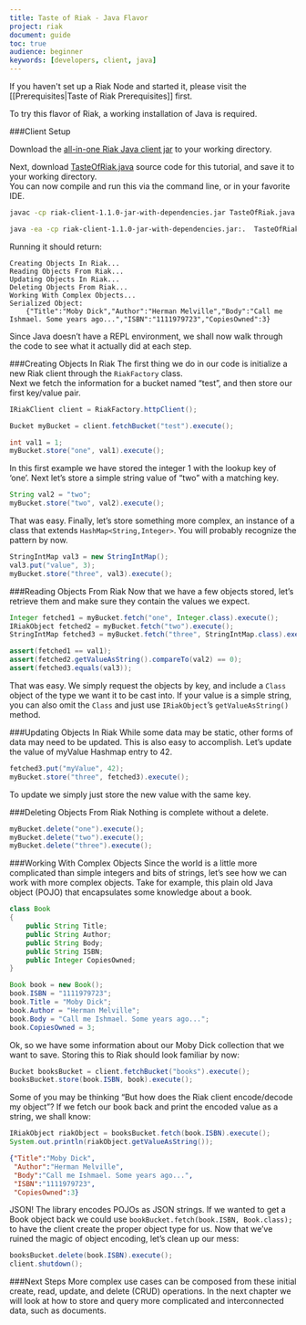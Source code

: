 ```yaml
---
title: Taste of Riak - Java Flavor
project: riak
document: guide
toc: true
audience: beginner
keywords: [developers, client, java]
---
```


If you haven't set up a Riak Node and started it, please visit the [[Prerequisites|Taste of Riak Prerequisites]] first.

To try this flavor of Riak, a working installation of Java is required. 

###Client Setup


Download the [all-in-one Riak Java client jar](http://riak-java-client.s3.amazonaws.com/riak-client-1.1.0-jar-with-dependencies.jar) to your working directory. 

Next, download [TasteOfRiak.java](https://github.com/basho/basho_docs/raw/master/source/data/TasteOfRiak.java) source code for this tutorial, and save it to your working directory.	 
You can now compile and run this via the command line, or in your favorite IDE.

```bash
javac -cp riak-client-1.1.0-jar-with-dependencies.jar TasteOfRiak.java

java -ea -cp riak-client-1.1.0-jar-with-dependencies.jar:.  TasteOfRiak
```

Running it should return:

```text
Creating Objects In Riak...
Reading Objects From Riak...
Updating Objects In Riak...
Deleting Objects From Riak...
Working With Complex Objects...
Serialized Object:
	{"Title":"Moby Dick","Author":"Herman Melville","Body":"Call me Ishmael. Some years ago...","ISBN":"1111979723","CopiesOwned":3}
```

Since Java doesn’t have a REPL environment, we shall now walk through the code to see what it actually did at each step.  

###Creating Objects In Riak
The first thing we do in our code is initialize a new Riak client through the `RiakFactory` class.  
Next we fetch the information for a bucket named “test”, and then store our first key/value pair.

```java
IRiakClient client = RiakFactory.httpClient();

Bucket myBucket = client.fetchBucket("test").execute();

int val1 = 1;
myBucket.store("one", val1).execute();
```

In this first example we have stored the integer 1 with the lookup key of ‘one’.  Next let’s store a simple string value of “two” with a matching key.

```java
String val2 = "two";
myBucket.store("two", val2).execute();
```

That was easy.  Finally, let’s store something more complex, an instance of a class that extends `HashMap<String,Integer>`.
You will probably recognize the pattern by now.

```java
StringIntMap val3 = new StringIntMap();
val3.put("value", 3);  
myBucket.store("three", val3).execute();
```

###Reading Objects From Riak
Now that we have a few objects stored, let’s retrieve them and make sure they contain the values we expect.

```java
Integer fetched1 = myBucket.fetch("one", Integer.class).execute();
IRiakObject fetched2 = myBucket.fetch("two").execute();
StringIntMap fetched3 = myBucket.fetch("three", StringIntMap.class).execute();

assert(fetched1 == val1);
assert(fetched2.getValueAsString().compareTo(val2) == 0);
assert(fetched3.equals(val3));
```

That was easy.  We simply request the objects by key, and include a `Class` object of the type we want it to be cast into. If your value is a simple string, you can also omit the `Class` and just use `IRiakObject`’s `getValueAsString()` method.  

###Updating Objects In Riak
While some data may be static, other forms of data may need to be updated.  This is also easy to accomplish.  Let’s update the value of myValue Hashmap entry to 42.

```java
fetched3.put("myValue", 42);
myBucket.store("three", fetched3).execute();
```

To update we simply just store the new value with the same key.

###Deleting Objects From Riak
Nothing is complete without a delete.

```java
myBucket.delete("one").execute();
myBucket.delete("two").execute();
myBucket.delete("three").execute();
```

###Working With Complex Objects
Since the world is a little more complicated than simple integers and bits of strings, let’s see how we can work with more complex objects.  Take for example, this plain old Java object (POJO) that encapsulates some knowledge about a book.

```java
class Book
{
    public String Title;
    public String Author;
    public String Body;
    public String ISBN;
    public Integer CopiesOwned;
}

Book book = new Book();
book.ISBN = "1111979723";
book.Title = "Moby Dick";
book.Author = "Herman Melville";
book.Body = "Call me Ishmael. Some years ago...";
book.CopiesOwned = 3;
```

Ok, so we have some information about our Moby Dick collection that we want to save.  Storing this to Riak should look familiar by now:

```java
Bucket booksBucket = client.fetchBucket("books").execute();
booksBucket.store(book.ISBN, book).execute();
```

Some of you may be thinking “But how does the Riak client encode/decode my object”?  If we fetch our book back and print the encoded value as a string, we shall know:

```java
IRiakObject riakObject = booksBucket.fetch(book.ISBN).execute();
System.out.println(riakObject.getValueAsString());
```

```json
{"Title":"Moby Dick",
 "Author":"Herman Melville",
 "Body":"Call me Ishmael. Some years ago...",
 "ISBN":"1111979723",
 "CopiesOwned":3}
```

JSON! The library encodes POJOs as JSON strings.  If we wanted to get a Book object back we could use `bookBucket.fetch(book.ISBN, Book.class);` to have the client create the proper object type for us. 
Now that we’ve ruined the magic of object encoding, let’s clean up our mess:

```java
booksBucket.delete(book.ISBN).execute();
client.shutdown();
```

###Next Steps
More complex use cases can be composed from these initial create, read, update, and delete (CRUD) operations. In the next chapter we will look at how to store and query more complicated and interconnected data, such as documents.  




